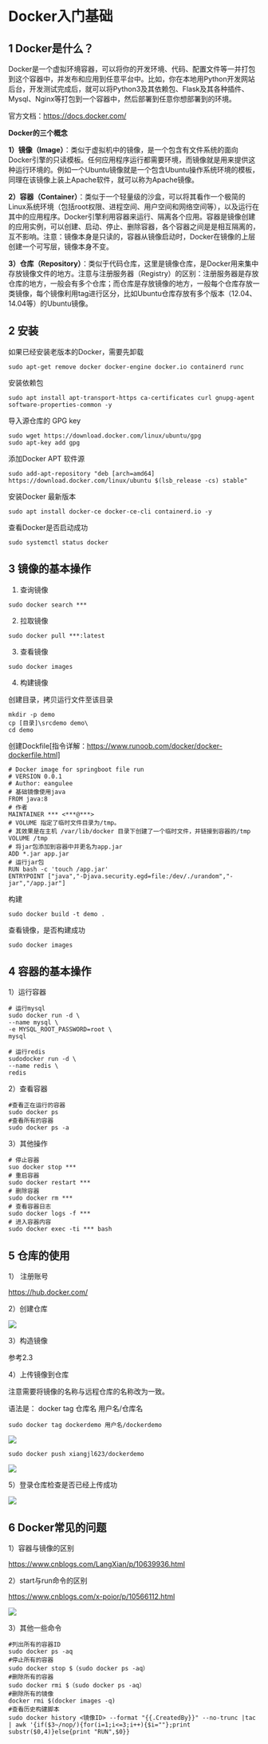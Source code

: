 # Docker入门基础

## 1 Docker是什么？

Docker是一个虚拟环境容器，可以将你的开发环境、代码、配置文件等一并打包到这个容器中，并发布和应用到任意平台中。比如，你在本地用Python开发网站后台，开发测试完成后，就可以将Python3及其依赖包、Flask及其各种插件、Mysql、Nginx等打包到一个容器中，然后部署到任意你想部署到的环境。

官方文档：https://docs.docker.com/

**Docker的三个概念**

**1）镜像（Image）**：类似于虚拟机中的镜像，是一个包含有文件系统的面向Docker引擎的只读模板。任何应用程序运行都需要环境，而镜像就是用来提供这种运行环境的。例如一个Ubuntu镜像就是一个包含Ubuntu操作系统环境的模板，同理在该镜像上装上Apache软件，就可以称为Apache镜像。

**2）容器（Container）**：类似于一个轻量级的沙盒，可以将其看作一个极简的Linux系统环境（包括root权限、进程空间、用户空间和网络空间等），以及运行在其中的应用程序。Docker引擎利用容器来运行、隔离各个应用。容器是镜像创建的应用实例，可以创建、启动、停止、删除容器，各个容器之间是是相互隔离的，互不影响。注意：镜像本身是只读的，容器从镜像启动时，Docker在镜像的上层创建一个可写层，镜像本身不变。

**3）仓库（Repository）**：类似于代码仓库，这里是镜像仓库，是Docker用来集中存放镜像文件的地方。注意与注册服务器（Registry）的区别：注册服务器是存放仓库的地方，一般会有多个仓库；而仓库是存放镜像的地方，一般每个仓库存放一类镜像，每个镜像利用tag进行区分，比如Ubuntu仓库存放有多个版本（12.04、14.04等）的Ubuntu镜像。

## 2 安装

如果已经安装老版本的Docker，需要先卸载

```
sudo apt-get remove docker docker-engine docker.io containerd runc
```

安装依赖包

```
sudo apt install apt-transport-https ca-certificates curl gnupg-agent software-properties-common -y
```

导入源仓库的 GPG key

```
sudo wget https://download.docker.com/linux/ubuntu/gpg
sudo apt-key add gpg
```

添加Docker APT 软件源

```
sudo add-apt-repository "deb [arch=amd64] https://download.docker.com/linux/ubuntu $(lsb_release -cs) stable"
```

安装Docker 最新版本

```
sudo apt install docker-ce docker-ce-cli containerd.io -y
```

查看Docker是否启动成功

```
sudo systemctl status docker
```

## 3 镜像的基本操作

1) 查询镜像

```
sudo docker search ***
```

2) 拉取镜像

```
sudo docker pull ***:latest
```

3) 查看镜像

```
sudo docker images
```

4) 构建镜像

创建目录，拷贝运行文件至该目录

```
mkdir -p demo
cp [目录]\srcdemo demo\
cd demo
```

创建Dockfile[指令详解：https://www.runoob.com/docker/docker-dockerfile.html]

```
# Docker image for springboot file run
# VERSION 0.0.1
# Author: eangulee
# 基础镜像使用java
FROM java:8
# 作者
MAINTAINER *** <***@***>
# VOLUME 指定了临时文件目录为/tmp。
# 其效果是在主机 /var/lib/docker 目录下创建了一个临时文件，并链接到容器的/tmp
VOLUME /tmp 
# 将jar包添加到容器中并更名为app.jar
ADD *.jar app.jar 
# 运行jar包
RUN bash -c 'touch /app.jar'
ENTRYPOINT ["java","-Djava.security.egd=file:/dev/./urandom","-jar","/app.jar"]
```

构建

```
sudo docker build -t demo .
```

查看镜像，是否构建成功

```
sudo docker images
```

## 4 容器的基本操作

1）运行容器

```
# 运行mysql
sudo docker run -d \
--name mysql \
-e MYSQL_ROOT_PASSWORD=root \
mysql
```

```
# 运行redis
sudodocker run -d \
--name redis \
redis
```

2）查看容器

```
#查看正在运行的容器
sudo docker ps
#查看所有的容器
sudo docker ps -a
```

3）其他操作

```
# 停止容器
suo docker stop ***
# 重启容器
sudo docker restart ***
# 删除容器
sudo docker rm ***
# 查看容器日志
sudo docker logs -f ***
# 进入容器内容
sudo docker exec -ti *** bash
```

## 5 仓库的使用

1） 注册账号

https://hub.docker.com/

2）创建仓库

![](images/01/1.jpg)

3）构造镜像

参考2.3

4）上传镜像到仓库

注意需要将镜像的名称与远程仓库的名称改为一致。

语法是： docker tag 仓库名 用户名/仓库名

```
sudo docker tag dockerdemo 用户名/dockerdemo
```

![](images/01/3.jpg)

```
sudo docker push xiangjl623/dockerdemo
```

![](images/01/4.jpg)

5）登录仓库检查是否已经上传成功

![](images/01/5.jpg)

## 6 Docker常见的问题

1）容器与镜像的区别

https://www.cnblogs.com/LangXian/p/10639936.html

2）start与run命令的区别

https://www.cnblogs.com/x-poior/p/10566112.html

![](images/01/2.jpg)

3）其他一些命令

```
#列出所有的容器ID
sudo docker ps -aq
#停止所有的容器
sudo docker stop $（sudo docker ps -aq）
#删除所有的容器
sudo docker rmi $（sudo docker ps -aq）
#删除所有的镜像
docker rmi $(docker images -q)
#查看历史构建脚本
sudo docker history <镜像ID> --format "{{.CreatedBy}}" --no-trunc |tac | awk '{if($3~/nop/){for(i=1;i<=3;i++){$i=""};print substr($0,4)}else{print "RUN",$0}}
```

# 